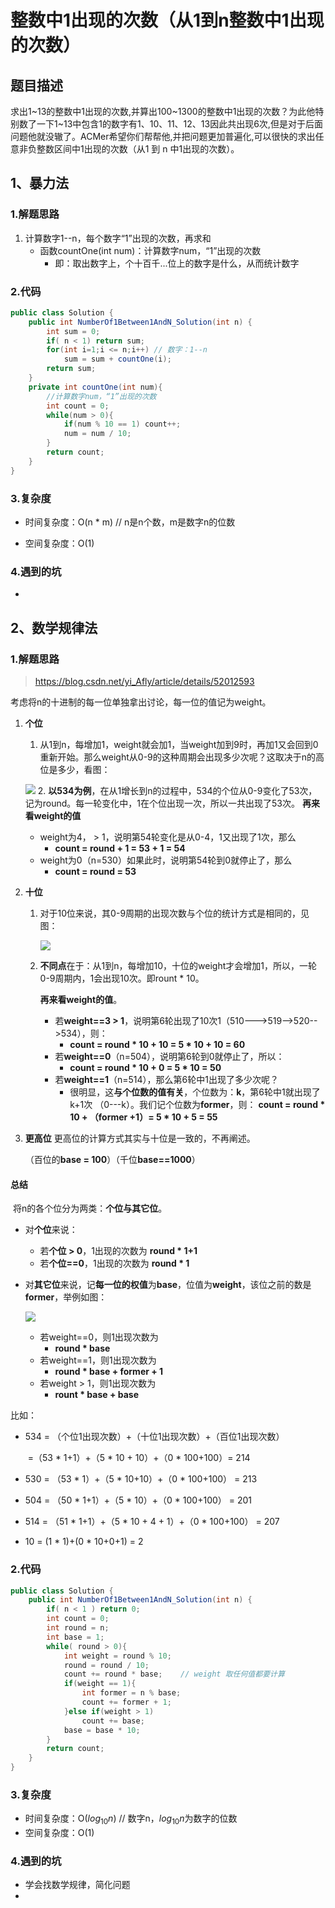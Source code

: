 # 整数中1出现的次数（从1到n整数中1出现的次数）

## 题目描述

求出1~13的整数中1出现的次数,并算出100~1300的整数中1出现的次数？为此他特别数了一下1~13中包含1的数字有1、10、11、12、13因此共出现6次,但是对于后面问题他就没辙了。ACMer希望你们帮帮他,并把问题更加普遍化,可以很快的求出任意非负整数区间中1出现的次数（从1 到 n 中1出现的次数）。



## 1、暴力法

### 1.解题思路

1. 计算数字1--n，每个数字“1”出现的次数，再求和
   * 函数countOne(int num)：计算数字num，“1”出现的次数
     * 即：取出数字上，个十百千...位上的数字是什么，从而统计数字

### 2.代码

```java
public class Solution {
    public int NumberOf1Between1AndN_Solution(int n) {
        int sum = 0;
        if( n < 1) return sum;
        for(int i=1;i <= n;i++) // 数字：1--n
            sum = sum + countOne(i); 
        return sum;
    }
    private int countOne(int num){
        //计算数字num，“1”出现的次数
        int count = 0;
        while(num > 0){
            if(num % 10 == 1) count++;
            num = num / 10;
        }
        return count;
    }
}
```

### 3.复杂度

* 时间复杂度：O(n * m)    // n是n个数，m是数字n的位数

* 空间复杂度：O(1)

### 4.遇到的坑

* 

## 2、数学规律法

### 1.解题思路

> https://blog.csdn.net/yi_Afly/article/details/52012593

考虑将n的十进制的每一位单独拿出讨论，每一位的值记为weight。

1. **个位**

   1. 从1到n，每增加1，weight就会加1，当weight加到9时，再加1又会回到0重新开始。那么weight从0-9的这种周期会出现多少次呢？这取决于n的高位是多少，看图： 

   ![](https://img-blog.csdn.net/20160726122340990)
   2. **以534为例**，在从1增长到n的过程中，534的个位从0-9变化了53次，记为round。每一轮变化中，1在个位出现一次，所以一共出现了53次。 
      **再来看weight的值**
      * weight为4， > 1，说明第54轮变化是从0-4，1又出现了1次，那么
        * **count = round + 1 = 53 + 1 = 54**
      * weight为0（n=530）如果此时，说明第54轮到0就停止了，那么
        *  **count = round = 53**

2. **十位**

   1. 对于10位来说，其0-9周期的出现次数与个位的统计方式是相同的，见图： 

      ![](https://img-blog.csdn.net/20160726123512823)

   2. **不同点**在于：从1到n，每增加10，十位的weight才会增加1，所以，一轮0-9周期内，1会出现10次。即rount * 10。 

      **再来看weight的值**。

      * 若**weight==3 > 1**，说明第6轮出现了10次1（510--->519-->520-->534），则： 
        * **count = round * 10 + 10 = 5 * 10 + 10 = 60**
      * 若**weight==0**（n=504），说明第6轮到0就停止了，所以： 
        * **count = round * 10 + 0 = 5 * 10 = 50**
      * 若**weight==1**（n=514），那么第6轮中1出现了多少次呢？
        * 很明显，这**与个位数的值有关**，个位数为：**k**，第6轮中1就出现了k+1次 （0---k）。我们记个位数为**former**，则： 
          **count = round * 10 + （former +1）= 5 * 10 + 5 = 55**

3. **更高位**
   更高位的计算方式其实与十位是一致的，不再阐述。

   （百位的**base = 100**）（千位**base==1000**）

#### 总结

​	将n的各个位分为两类：**个位与其它位**。 

* 对**个位**来说：

  * 若**个位 > 0**，1出现的次数为 **round * 1+1**
  * 若**个位==0**，1出现的次数为 **round * 1**

* 对**其它位**来说，记**每一位的权值**为**base**，位值为**weight**，该位之前的数是**former**，举例如图： 

  ![](https://img-blog.csdn.net/20160726125148698)

  * 若weight==0，则1出现次数为	
    * **round * base**
  * 若weight==1，则1出现次数为
    * **round * base + former + 1**
  * 若weight > 1，则1出现次数为
    * **rount * base + base**

比如：

* 534 = （个位1出现次数）+（十位1出现次数）+（百位1出现次数）      

  ​		=（53 * 1+1）+（5 * 10 + 10）+（0 * 100+100）= 214

* 530 = （53 * 1）+（5 * 10+10）+（0 * 100+100） = 213 
* 504 = （50 * 1+1）+（5 * 10）+（0 * 100+100） = 201
* 514 = （51 * 1+1）+（5 * 10 + 4 + 1）+（0 * 100+100） = 207
* 10 = (1 * 1)+(0 * 10+0+1) = 2


### 2.代码

```java
public class Solution {
    public int NumberOf1Between1AndN_Solution(int n) {
        if( n < 1 ) return 0;
        int count = 0;
        int round = n;
        int base = 1;
        while( round > 0){
            int weight = round % 10;
            round = round / 10;
            count += round * base;    // weight 取任何值都要计算
            if(weight == 1){
                int former = n % base;
                count += former + 1;
            }else if(weight > 1)
                count += base;
            base = base * 10;
        }
        return count;
    }
}
```

### 3.复杂度

- 时间复杂度：O($log_{10}n$)    // 数字n，$log_{10}n$为数字的位数
- 空间复杂度：O(1)

### 4.遇到的坑

- 学会找数学规律，简化问题
- 